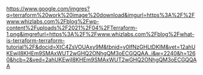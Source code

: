 https://www.google.com/imgres?q=terraform%20work%20image%20download&imgurl=https%3A%2F%2Fwww.whizlabs.com%2Fblog%2Fwp-content%2Fuploads%2F2021%2F04%2FTerraform-1.png&imgrefurl=https%3A%2F%2Fwww.whizlabs.com%2Fblog%2Fwhat-is-terraform-terraform-tutorial%2F&docid=XtC4ZsVOUAxy9M&tbnid=y0IfNzGHLtDKIM&vet=12ahUKEwjI8KHEm9SMAxWUT2wGHQ2ONhgQM3oECGQQAA..i&w=2240&h=1260&hcb=2&ved=2ahUKEwjI8KHEm9SMAxWUT2wGHQ2ONhgQM3oECGQQAA